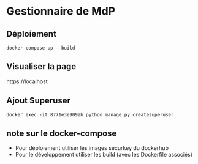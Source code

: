 # Gestionnaire de MdP

## Déploiement

```shell
docker-compose up --build
```

## Visualiser la page
https://localhost

## Ajout Superuser
```shell
docker exec -it 8771e3e909ab python manage.py createsuperuser
```

## note sur le docker-compose

- Pour déploiement utiliser les images securkey du dockerhub
- Pour le développement utiliser les build (avec les Dockerfile associés)
